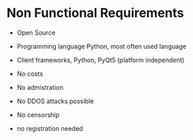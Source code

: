 # Non Functional Requirements
- Open Source

- Programming language Python, most often used language

- Client frameworks, Python, PyQt5 (platform independent)

- No costs

- No admistration

- No DDOS attacks possible

- No censorship

- no registration needed
